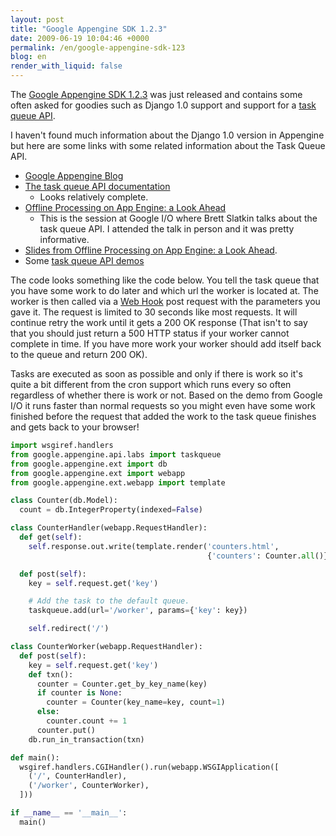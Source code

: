 ```yaml
---
layout: post
title: "Google Appengine SDK 1.2.3"
date: 2009-06-19 10:04:46 +0000
permalink: /en/google-appengine-sdk-123
blog: en
render_with_liquid: false
---
```


The [Google Appengine
SDK 1.2.3](http://code.google.com/p/googleappengine/wiki/SdkReleaseNotes#Version_1.2.3_-_June_18,_2009)
was just released and contains some often asked for goodies such as
Django 1.0 support and support for a [task queue
API](http://googleappengine.blogspot.com/2009/06/new-task-queue-api-on-google-app-engine.html).

I haven't found much information about the Django 1.0 version in
Appengine but here are some links with some related information about
the Task Queue API.

- [Google Appengine Blog](http://googleappengine.blogspot.com/)
- [The task queue API
  documentation](http://code.google.com/appengine/docs/python/taskqueue/overview.html)
  - Looks relatively complete.
- [Offline Processing on App Engine: a Look
  Ahead](http://code.google.com/events/io/sessions/OfflineProcessingAppEngine.html)
  - This is the session at Google I/O where Brett Slatkin talks about
    the task queue API. I attended the talk in person and it was pretty
    informative.
- [Slides from Offline Processing on App Engine: a Look
  Ahead](http://dl.google.com/io/2009/pres/Th_1045_Offline_Processing_On_App_Engine_A_Look_Ahead.pdf).
- Some [task queue API
  demos](http://googleappengine.googlecode.com/svn/trunk/python/demos/taskqueue_examples/)

The code looks something like the code below. You tell the task queue
that you have some work to do later and which url the worker is located
at. The worker is then called via a [Web
Hook](http://blog.webhooks.org/about/) post request with the parameters
you gave it. The request is limited to 30 seconds like most requests. It
will continue retry the work until it gets a 200 OK response (That isn't
to say that you should just return a 500 HTTP status if your worker
cannot complete in time. If you have more work your worker should add
itself back to the queue and return 200 OK).

Tasks are executed as soon as possible and only if there is work so it's
quite a bit different from the cron support which runs every so often
regardless of whether there is work or not. Based on the demo from
Google I/O it runs faster than normal requests so you might even have
some work finished before the request that added the work to the task
queue finishes and gets back to your browser\!

```python
import wsgiref.handlers
from google.appengine.api.labs import taskqueue
from google.appengine.ext import db
from google.appengine.ext import webapp
from google.appengine.ext.webapp import template

class Counter(db.Model):
  count = db.IntegerProperty(indexed=False)

class CounterHandler(webapp.RequestHandler):
  def get(self):
    self.response.out.write(template.render('counters.html',
                                            {'counters': Counter.all()}))

  def post(self):
    key = self.request.get('key')

    # Add the task to the default queue.
    taskqueue.add(url='/worker', params={'key': key})

    self.redirect('/')

class CounterWorker(webapp.RequestHandler):
  def post(self):
    key = self.request.get('key')
    def txn():
      counter = Counter.get_by_key_name(key)
      if counter is None:
        counter = Counter(key_name=key, count=1)
      else:
        counter.count += 1
      counter.put()
    db.run_in_transaction(txn)

def main():
  wsgiref.handlers.CGIHandler().run(webapp.WSGIApplication([
    ('/', CounterHandler),
    ('/worker', CounterWorker),
  ]))

if __name__ == '__main__':
  main()
```
